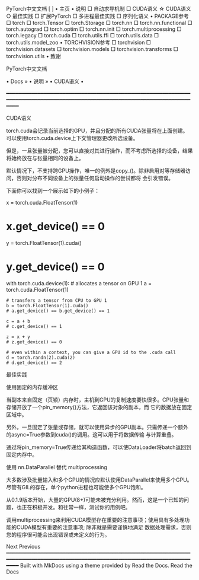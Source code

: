 PyTorch中文文档
[                    ]
  • 主页
  • 说明
      □ 自动求导机制
      □ CUDA语义
          ☆ CUDA语义
              ○ 最佳实践
      □ 扩展PyTorch
      □ 多进程最佳实践
      □ 序列化语义
  • PACKAGE参考
      □ torch
      □ torch.Tensor
      □ torch.Storage
      □ torch.nn
      □ torch.nn.functional
      □ torch.autograd
      □ torch.optim
      □ torch.nn.init
      □ torch.multiprocessing
      □ torch.legacy
      □ torch.cuda
      □ torch.utils.ffi
      □ torch.utils.data
      □ torch.utils.model_zoo
  • TORCHVISION参考
      □ torchvision
      □ torchvision.datasets
      □ torchvision.models
      □ torchvision.transforms
      □ torchvision.utils
  • 致谢

  PyTorch中文文档

  • Docs »
  • 说明 »
  • CUDA语义
  • 

━━━━━━━━━━━━━━━━━━━━━━━━━━━━━━━━━━━━━━━━━━━━━━━━━━━━━━━━━━━━━━━━━━━━━━━━━━━━━━━━━━━━━━━━━━━━━━━━━━━━━━━━━━━━━━━━━━━━━━━━━━

CUDA语义

torch.cuda会记录当前选择的GPU，并且分配的所有CUDA张量将在上面创建。可以使用torch.cuda.device上下文管理器更改所选设备。

但是，一旦张量被分配，您可以直接对其进行操作，而不考虑所选择的设备，结果将始终放在与张量相同的设备上。

默认情况下，不支持跨GPU操作，唯一的例外是copy_()。除非启用对等存储器访问，否则对分布不同设备上的张量任何启动操作的尝试都将
会引发错误。

下面你可以找到一个展示如下的小例子：

x = torch.cuda.FloatTensor(1)
# x.get_device() == 0
y = torch.FloatTensor(1).cuda()
# y.get_device() == 0

with torch.cuda.device(1):
    # allocates a tensor on GPU 1
    a = torch.cuda.FloatTensor(1)

    # transfers a tensor from CPU to GPU 1
    b = torch.FloatTensor(1).cuda()
    # a.get_device() == b.get_device() == 1

    c = a + b
    # c.get_device() == 1

    z = x + y
    # z.get_device() == 0

    # even within a context, you can give a GPU id to the .cuda call
    d = torch.randn(2).cuda(2)
    # d.get_device() == 2

最佳实践

使用固定的内存缓冲区

当副本来自固定（页锁）内存时，主机到GPU的复制速度要快很多。CPU张量和存储开放了一个pin_memory()方法，它返回该对象的副本，而
它的数据放在固定区域中。

另外，一旦固定了张量或存储，就可以使用异步的GPU副本。只需传递一个额外的async=True参数到cuda()的调用。这可以用于将数据传输
与计算重叠。

通过将pin_memory=True传递给其构造函数，可以使DataLoader将batch返回到固定内存中。

使用 nn.DataParallel 替代 multiprocessing

大多数涉及批量输入和多个GPU的情况应默认使用DataParallel来使用多个GPU。尽管有GIL的存在，单个python进程也可能使多个GPU饱和。

从0.1.9版本开始，大量的GPU(8+)可能未被充分利用。然而，这是一个已知的问题，也正在积极开发。和往常一样，测试你的用例吧。

调用multiprocessing来利用CUDA模型存在重要的注意事项；使用具有多处理功能的CUDA模型有重要的注意事项; 除非就是需要谨慎地满足
数据处理需求，否则您的程序很可能会出现错误或未定义的行为。

Next Previous
━━━━━━━━━━━━━━━━━━━━━━━━━━━━━━━━━━━━━━━━━━━━━━━━━━━━━━━━━━━━━━━━━━━━━━━━━━━━━━━━━━━━━━━━━━━━━━━━━━━━━━━━━━━━━━━━━━━━━━━━━━
Built with MkDocs using a theme provided by Read the Docs.
Read the Docs
